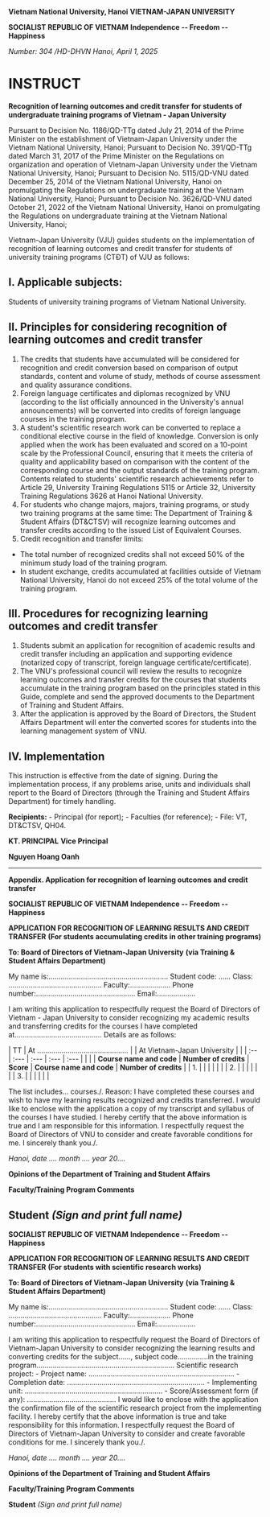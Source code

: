 **Vietnam National University, Hanoi** **VIETNAM-JAPAN UNIVERSITY**

**SOCIALIST REPUBLIC OF VIETNAM** **Independence -- Freedom --
Happiness**

*Number: 304 /HD-DHVN* *Hanoi, April 1, 2025*

# INSTRUCT

**Recognition of learning outcomes and credit transfer** **for students
of undergraduate training programs of Vietnam - Japan University**

Pursuant to Decision No. 1186/QD-TTg dated July 21, 2014 of the Prime
Minister on the establishment of Vietnam-Japan University under the
Vietnam National University, Hanoi; Pursuant to Decision No. 391/QD-TTg
dated March 31, 2017 of the Prime Minister on the Regulations on
organization and operation of Vietnam-Japan University under the Vietnam
National University, Hanoi; Pursuant to Decision No. 5115/QD-VNU dated
December 25, 2014 of the Vietnam National University, Hanoi on
promulgating the Regulations on undergraduate training at the Vietnam
National University, Hanoi; Pursuant to Decision No. 3626/QD-VNU dated
October 21, 2022 of the Vietnam National University, Hanoi on
promulgating the Regulations on undergraduate training at the Vietnam
National University, Hanoi;

Vietnam-Japan University (VJU) guides students on the implementation of
recognition of learning outcomes and credit transfer for students of
university training programs (CTĐT) of VJU as follows:

## I. Applicable subjects:

Students of university training programs of Vietnam National University.

## II. Principles for considering recognition of learning outcomes and credit transfer

1.  The credits that students have accumulated will be considered for
    recognition and credit conversion based on comparison of output
    standards, content and volume of study, methods of course assessment
    and quality assurance conditions.
2.  Foreign language certificates and diplomas recognized by VNU
    (according to the list officially announced in the University\'s
    annual announcements) will be converted into credits of foreign
    language courses in the training program.
3.  A student\'s scientific research work can be converted to replace a
    conditional elective course in the field of knowledge. Conversion is
    only applied when the work has been evaluated and scored on a
    10-point scale by the Professional Council, ensuring that it meets
    the criteria of quality and applicability based on comparison with
    the content of the corresponding course and the output standards of
    the training program. Contents related to students\' scientific
    research achievements refer to Article 29, University Training
    Regulations 5115 or Article 32, University Training Regulations 3626
    at Hanoi National University.
4.  For students who change majors, majors, training programs, or study
    two training programs at the same time: The Department of Training &
    Student Affairs (DT&CTSV) will recognize learning outcomes and
    transfer credits according to the issued List of Equivalent Courses.
5.  Credit recognition and transfer limits:

- The total number of recognized credits shall not exceed 50% of the
  minimum study load of the training program.
- In student exchange, credits accumulated at facilities outside of
  Vietnam National University, Hanoi do not exceed 25% of the total
  volume of the training program.

## III. Procedures for recognizing learning outcomes and credit transfer

1.  Students submit an application for recognition of academic results
    and credit transfer including an application and supporting evidence
    (notarized copy of transcript, foreign language
    certificate/certificate).
2.  The VNU\'s professional council will review the results to recognize
    learning outcomes and transfer credits for the courses that students
    accumulate in the training program based on the principles stated in
    this Guide, complete and send the approved documents to the
    Department of Training and Student Affairs.
3.  After the application is approved by the Board of Directors, the
    Student Affairs Department will enter the converted scores for
    students into the learning management system of VNU.

## IV. Implementation

This instruction is effective from the date of signing. During the
implementation process, if any problems arise, units and individuals
shall report to the Board of Directors (through the Training and Student
Affairs Department) for timely handling.

**Recipients:** - Principal (for report); - Faculties (for reference); -
File: VT, DT&CTSV, QH04.

**KT. PRINCIPAL** **Vice Principal**

**Nguyen Hoang Oanh**

  ----------------------------------------------------------------
  **Appendix. Application for recognition of learning outcomes and
  credit transfer**

  **SOCIALIST REPUBLIC OF VIETNAM** **Independence -- Freedom --
  Happiness**

  **APPLICATION FOR RECOGNITION OF LEARNING RESULTS AND CREDIT
  TRANSFER** **(For students accumulating credits in other
  training programs)**

  **To: Board of Directors of Vietnam-Japan University** **(via
  Training & Student Affairs Department)**

  My name
  is:...........................................................
  Student code: ...... Class:
  ..............................................
  Faculty:.................... Phone
  number:.................................................
  Email:...................

  I am writing this application to respectfully request the Board
  of Directors of Vietnam - Japan University to consider
  recognizing my academic results and transferring credits for the
  courses I have completed
  at........................................... Details are as
  follows:

  \| TT \| At ............................................. \| \|
  At Vietnam-Japan University \| \| \| :-- \| :--- \| :--- \| :---
  \| :--- \| \| \| \| **Course name and code** \| **Number of
  credits** \| **Score** \| **Course name and code** \| **Number
  of credits** \| \| 1. \| \| \| \| \| \| \| 2. \| \| \| \| \| \|
  \| 3. \| \| \| \| \| \|

  The list includes\... courses./. Reason: I have completed these
  courses and wish to have my learning results recognized and
  credits transferred. I would like to enclose with the
  application a copy of my transcript and syllabus of the courses
  I have studied. I hereby certify that the above information is
  true and I am responsible for this information. I respectfully
  request the Board of Directors of VNU to consider and create
  favorable conditions for me. I sincerely thank you./.

  *Hanoi, date .... month .... year 20....*

  **Opinions of the Department of Training and Student Affairs**

  **Faculty/Training Program Comments**

  **Student** *(Sign and print full name)*
  ----------------------------------------------------------------

**SOCIALIST REPUBLIC OF VIETNAM** **Independence -- Freedom --
Happiness**

**APPLICATION FOR RECOGNITION OF LEARNING RESULTS AND CREDIT TRANSFER**
**(For students with scientific research works)**

**To: Board of Directors of Vietnam-Japan University** **(via Training &
Student Affairs Department)**

My name is:...........................................................
Student code: ...... Class:
..............................................
Faculty:.................... Phone
number:.................................................
Email:...................

I am writing this application to respectfully request the Board of
Directors of Vietnam-Japan University to consider recognizing the
learning results and converting credits for the subject......, subject
code...............in the training
program....................................................................
Scientific research project: - Project name:
........................................................................ -
Completion date:
.................................................................... -
Implementing unit:
.................................................................... -
Score/Assessment form (if any):
............................................ I would like to enclose
with the application the confirmation file of the scientific research
project from the implementing facility. I hereby certify that the above
information is true and take responsibility for this information. I
respectfully request the Board of Directors of Vietnam-Japan University
to consider and create favorable conditions for me. I sincerely thank
you./.

*Hanoi, date .... month .... year 20....*

**Opinions of the Department of Training and Student Affairs**

**Faculty/Training Program Comments**

**Student** *(Sign and print full name)*
